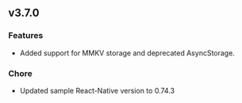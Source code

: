 ## v3.7.0

### Features

- Added support for MMKV storage and deprecated AsyncStorage.

### Chore

- Updated sample React-Native version to 0.74.3
